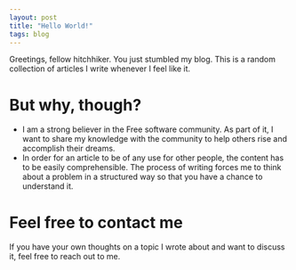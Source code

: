 ```yaml
---
layout: post
title: "Hello World!"
tags: blog
---
```


Greetings, fellow hitchhiker.
You just stumbled my blog.
This is a random collection of articles I write whenever I feel like it.

# But why, though?

- I am a strong believer in the Free software community.
  As part of it, I want to share my knowledge with the community to help others rise and accomplish their dreams.
- In order for an article to be of any use for other people, the content has to be easily comprehensible.
  The process of writing forces me to think about a problem in a structured way so that you have a chance to understand it.

# Feel free to contact me

If you have your own thoughts on a topic I wrote about and want to discuss it, feel free to reach out to me.
